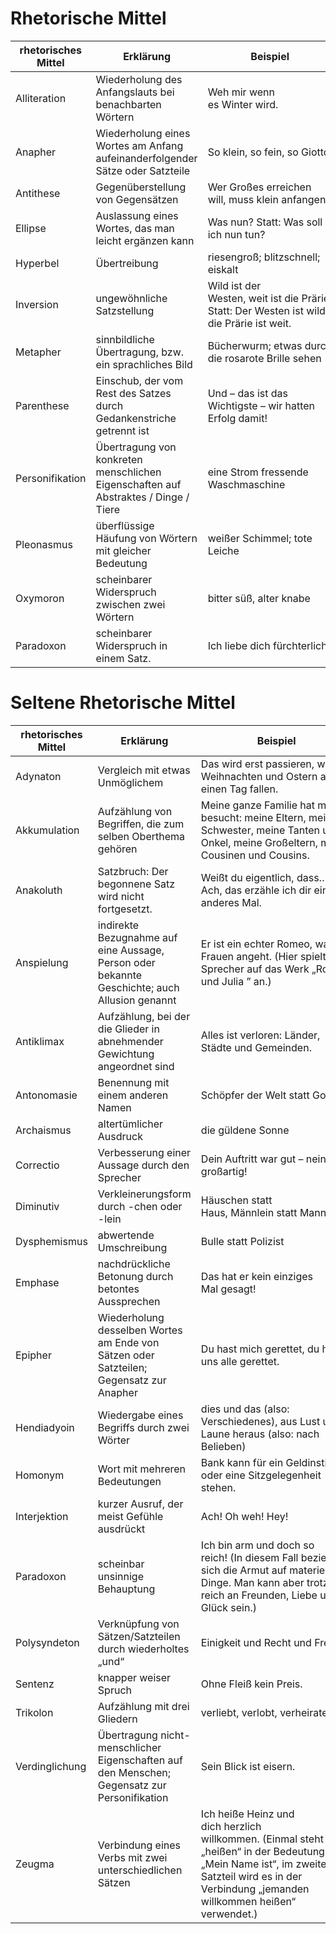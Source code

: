 # Rhetorische Mittel

| rhetorisches Mittel | Erklärung | Beispiel |
| --- | --- | --- |
| Alliteration | Wiederholung des Anfangslauts bei benachbarten Wörtern | Weh mir wenn es Winter wird. |
| Anapher | Wiederholung eines Wortes am Anfang aufeinanderfolgender Sätze oder Satzteile | So klein, so fein, so Giotto. |
| Antithese | Gegenüberstellung von Gegensätzen | Wer Großes erreichen will, muss klein anfangen. |
| Ellipse | Auslassung eines Wortes, das man leicht ergänzen kann | Was nun? Statt: Was soll ich nun tun? |
| Hyperbel | Übertreibung | riesengroß; blitzschnell; eiskalt |
| Inversion | ungewöhnliche Satzstellung | Wild ist der Westen, weit ist die Prärie. Statt: Der Westen ist wild, die Prärie ist weit. |
| Metapher | sinnbildliche Übertragung, bzw. ein sprachliches Bild | Bücherwurm; etwas durch die rosarote Brille sehen |
| Parenthese | Einschub, der vom Rest des Satzes durch Gedankenstriche getrennt ist | Und – das ist das Wichtigste – wir hatten Erfolg damit! |
| Personifikation | Übertragung von konkreten menschlichen Eigenschaften auf Abstraktes / Dinge / Tiere | eine Strom fressende Waschmaschine |
| Pleonasmus | überflüssige Häufung von Wörtern mit gleicher Bedeutung  | weißer Schimmel; tote Leiche |
| Oxymoron | scheinbarer Widerspruch zwischen zwei Wörtern | bitter süß, alter knabe |
| Paradoxon | scheinbarer Widerspruch in einem Satz. | Ich liebe dich fürchterlich. |

# Seltene Rhetorische Mittel

| rhetorisches Mittel | Erklärung | Beispiel |
| --- | --- | --- |
| Adynaton | Vergleich mit etwas Unmöglichem | Das wird erst passieren, wenn Weihnachten und Ostern auf einen Tag fallen. |
| Akkumulation | Aufzählung von Begriffen, die zum selben Oberthema gehören | Meine ganze Familie hat mich besucht: meine Eltern, meine Schwester, meine Tanten und Onkel, meine Großeltern, meine Cousinen und Cousins. |
| Anakoluth | Satzbruch: Der begonnene Satz wird nicht fortgesetzt. | Weißt du eigentlich, dass… – Ach, das erzähle ich dir ein anderes Mal. |
| Anspielung | indirekte Bezugnahme auf eine Aussage, Person oder bekannte Geschichte; auch Allusion genannt | Er ist ein echter Romeo, was die Frauen angeht. (Hier spielt der Sprecher auf das Werk „Romeo und Julia ” an.) |
| Antiklimax | Aufzählung, bei der die Glieder in abnehmender Gewichtung angeordnet sind | Alles ist verloren: Länder, Städte und Gemeinden. |
| Antonomasie | Benennung mit einem anderen Namen | Schöpfer der Welt statt Gott |
| Archaismus | altertümlicher Ausdruck | die güldene Sonne |
| Correctio | Verbesserung einer Aussage durch den Sprecher  | Dein Auftritt war gut – nein: großartig! |
| Diminutiv | Verkleinerungsform durch -chen oder -lein | Häuschen statt Haus, Männlein statt Mann |
| Dysphemismus | abwertende Umschreibung | Bulle statt Polizist |
| Emphase | nachdrückliche Betonung durch betontes Aussprechen | Das hat er kein einziges Mal gesagt! |
| Epipher | Wiederholung desselben Wortes am Ende von Sätzen oder Satzteilen; Gegensatz zur Anapher | Du hast mich gerettet, du hast uns alle gerettet. |
| Hendiadyoin | Wiedergabe eines Begriffs durch zwei Wörter | dies und das (also: Verschiedenes), aus Lust und Laune heraus (also: nach Belieben) |
| Homonym | Wort mit mehreren Bedeutungen | Bank kann für ein Geldinstitut oder eine Sitzgelegenheit stehen. |
| Interjektion | kurzer Ausruf, der meist Gefühle ausdrückt | Ach! Oh weh! Hey! |
| Paradoxon | scheinbar unsinnige Behauptung | Ich bin arm und doch so reich! (In diesem Fall bezieht sich die Armut auf materielle Dinge. Man kann aber trotzdem reich an Freunden, Liebe und Glück sein.) |
| Polysyndeton | Verknüpfung von Sätzen/Satzteilen durch wiederholtes „und“ | Einigkeit und Recht und Freiheit! |
| Sentenz | knapper weiser Spruch | Ohne Fleiß kein Preis. |
| Trikolon | Aufzählung mit drei Gliedern | verliebt, verlobt, verheiratet |
| Verdinglichung | Übertragung nicht-menschlicher Eigenschaften auf den Menschen; Gegensatz zur Personifikation | Sein Blick ist eisern. |
| Zeugma | Verbindung eines Verbs mit zwei unterschiedlichen Sätzen | Ich heiße Heinz und dich herzlich willkommen. (Einmal steht „heißen“ in der Bedeutung „Mein Name ist“, im zweiten Satzteil wird es in der Verbindung „jemanden willkommen heißen“ verwendet.) |